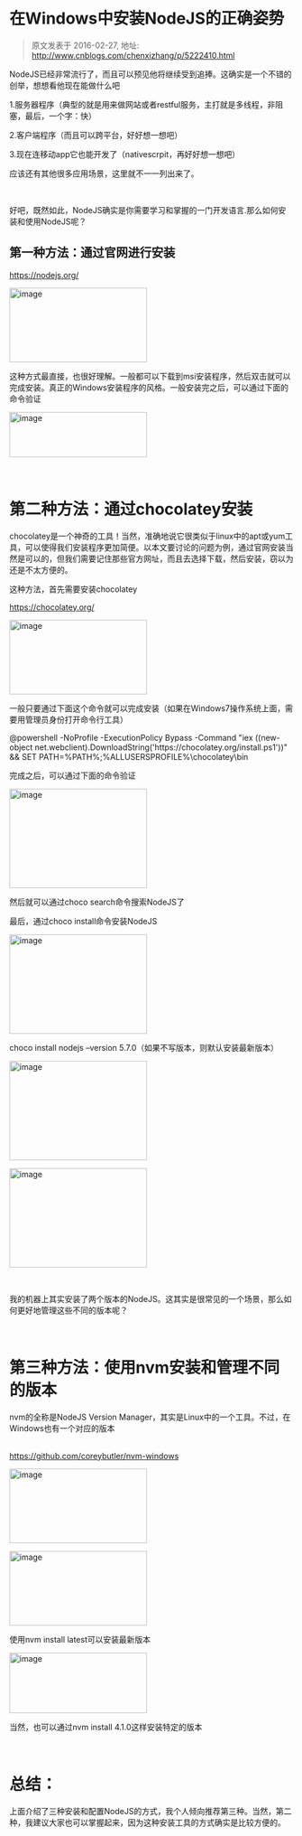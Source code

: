 # 在Windows中安装NodeJS的正确姿势 
> 原文发表于 2016-02-27, 地址: http://www.cnblogs.com/chenxizhang/p/5222410.html 


<p>NodeJS已经非常流行了，而且可以预见他将继续受到追捧。这确实是一个不错的创举，想想看他现在能做什么吧</p> <p>1.服务器程序（典型的就是用来做网站或者restful服务，主打就是多线程，非阻塞，最后，一个字：快）</p> <p>2.客户端程序（而且可以跨平台，好好想一想吧）</p> <p>3.现在连移动app它也能开发了（nativescrpit，再好好想一想吧）</p> <p>应该还有其他很多应用场景，这里就不一一列出来了。</p> <p>&nbsp;</p> <p>好吧，既然如此，NodeJS确实是你需要学习和掌握的一门开发语言.那么如何安装和使用NodeJS呢？</p> <h2>第一种方法：通过官网进行安装</h2> <p><a title="https://nodejs.org/" href="https://nodejs.org/">https://nodejs.org/</a></p> <p><a href="http://images2015.cnblogs.com/blog/9072/201602/9072-20160227101814474-218005089.png"><img title="image" border="0" alt="image" src="http://images2015.cnblogs.com/blog/9072/201602/9072-20160227101815615-911563437.png" width="244" height="132"></a></p> <p>这种方式最直接，也很好理解。一般都可以下载到msi安装程序，然后双击就可以完成安装。真正的Windows安装程序的风格。一般安装完之后，可以通过下面的命令验证</p> <p><a href="http://images2015.cnblogs.com/blog/9072/201602/9072-20160227101816911-1846035471.png"><img title="image" border="0" alt="image" src="http://images2015.cnblogs.com/blog/9072/201602/9072-20160227101817615-2143675044.png" width="244" height="80"></a></p> <p>&nbsp;</p> <h1>第二种方法：通过chocolatey安装</h1> <p>chocolatey是一个神奇的工具！当然，准确地说它很类似于linux中的apt或yum工具，可以使得我们安装程序更加简便。以本文要讨论的问题为例，通过官网安装当然是可以的，但我们需要记住那些官方网址，而且去选择下载，然后安装，窃以为还是不太方便的。</p> <p>这种方法，首先需要安装chocolatey</p> <p><a title="https://chocolatey.org/" href="https://chocolatey.org/">https://chocolatey.org/</a>&nbsp;</p> <p><a href="http://images2015.cnblogs.com/blog/9072/201602/9072-20160227101823458-1903596001.png"><img title="image" border="0" alt="image" src="http://images2015.cnblogs.com/blog/9072/201602/9072-20160227101825005-1878938164.png" width="244" height="132"></a></p> <p>一般只要通过下面这个命令就可以完成安装（如果在Windows7操作系统上面，需要用管理员身份打开命令行工具）</p> <p>@powershell -NoProfile -ExecutionPolicy Bypass -Command "iex ((new-object net.webclient).DownloadString('https://chocolatey.org/install.ps1'))" &amp;&amp; SET PATH=%PATH%;%ALLUSERSPROFILE%\chocolatey\bin</p> <p>完成之后，可以通过下面的命令验证</p> <p><a href="http://images2015.cnblogs.com/blog/9072/201602/9072-20160227101827068-34950753.png"><img title="image" border="0" alt="image" src="http://images2015.cnblogs.com/blog/9072/201602/9072-20160227101828271-1398910613.png" width="244" height="176"></a></p> <p>然后就可以通过choco search命令搜索NodeJS了</p> <p>最后，通过choco install命令安装NodeJS</p> <p><a href="http://images2015.cnblogs.com/blog/9072/201602/9072-20160227101830849-415339232.png"><img title="image" border="0" alt="image" src="http://images2015.cnblogs.com/blog/9072/201602/9072-20160227101832083-1583704152.png" width="244" height="176"></a></p> <p>choco install nodejs –version 5.7.0（如果不写版本，则默认安装最新版本）</p> <p><a href="http://images2015.cnblogs.com/blog/9072/201602/9072-20160227101834255-228109354.png"><img title="image" border="0" alt="image" src="http://images2015.cnblogs.com/blog/9072/201602/9072-20160227101835349-1147424277.png" width="244" height="176"></a></p>      <p><a href="http://images2015.cnblogs.com/blog/9072/201602/9072-20160227101837693-621009456.png"><img title="image" border="0" alt="image" src="http://images2015.cnblogs.com/blog/9072/201602/9072-20160227101838818-2050433185.png" width="244" height="176"></a></p> <p>&nbsp;</p> <p>我的机器上其实安装了两个版本的NodeJS。这其实是很常见的一个场景，那么如何更好地管理这些不同的版本呢？</p> <p>&nbsp;</p> <h1>第三种方法：使用nvm安装和管理不同的版本</h1> <p>nvm的全称是NodeJS Version Manager，其实是Linux中的一个工具。不过，在Windows也有一个对应的版本</p> <p><br><a title="https://github.com/coreybutler/nvm-windows" href="https://github.com/coreybutler/nvm-windows">https://github.com/coreybutler/nvm-windows</a></p> <p><a href="http://images2015.cnblogs.com/blog/9072/201602/9072-20160227101844661-1530480073.png"><img title="image" border="0" alt="image" src="http://images2015.cnblogs.com/blog/9072/201602/9072-20160227101846396-372419822.png" width="244" height="132"></a></p> <p><a href="http://images2015.cnblogs.com/blog/9072/201602/9072-20160227101850224-727705022.png"><img title="image" border="0" alt="image" src="http://images2015.cnblogs.com/blog/9072/201602/9072-20160227101851052-383826536.png" width="244" height="132"></a></p> <p>使用nvm install latest可以安装最新版本</p>    <p><a href="http://images2015.cnblogs.com/blog/9072/201602/9072-20160227101851630-1505077928.png"><img title="image" border="0" alt="image" src="http://images2015.cnblogs.com/blog/9072/201602/9072-20160227101852193-1183033181.png" width="244" height="107"></a></p> <p>当然，也可以通过nvm install 4.1.0这样安装特定的版本</p> <p>&nbsp;</p> <h1>总结：</h1> <p>上面介绍了三种安装和配置NodeJS的方式，我个人倾向推荐第三种。当然，第二种，我建议大家也可以掌握起来，因为这种安装工具的方式确实是比较方便的。</p>